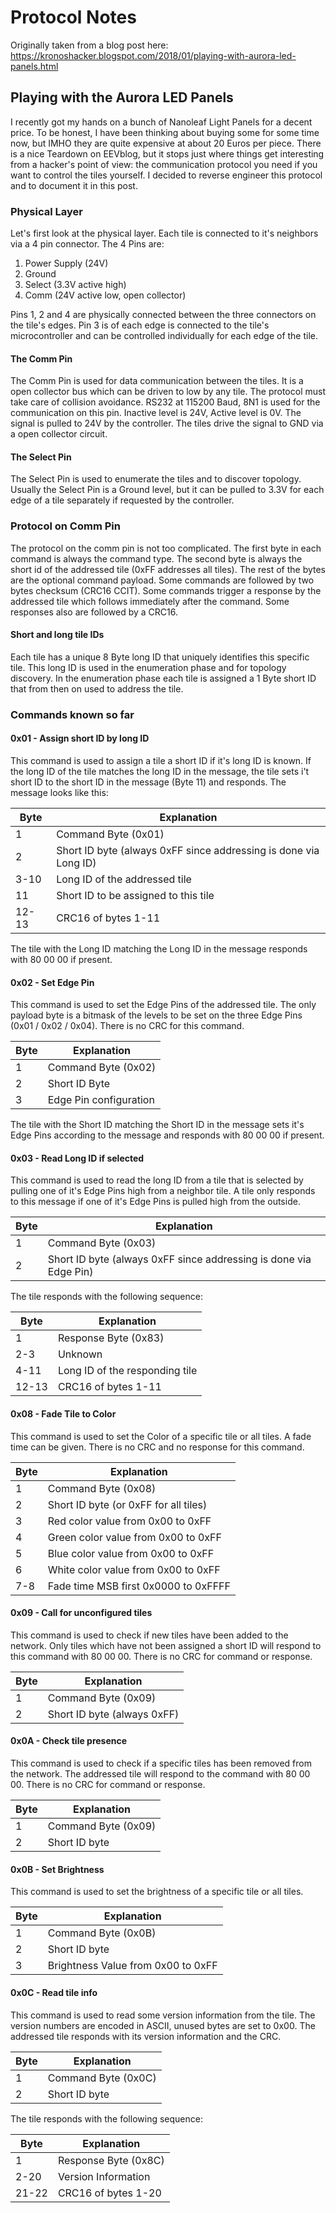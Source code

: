 # Protocol Notes
Originally taken from a blog post here: https://kronoshacker.blogspot.com/2018/01/playing-with-aurora-led-panels.html

## Playing with the Aurora LED Panels
I recently got my hands on a bunch of Nanoleaf Light Panels for a decent price. To be honest, I have been thinking about buying some for some time now, but IMHO they are quite expensive at about 20 Euros per piece.
There is a nice Teardown on EEVblog, but it stops just where things get interesting from a hacker's point of view: the communication protocol you need if you want to control the tiles yourself. I decided to reverse engineer this protocol and to document it in this post.

### Physical Layer
Let's first look at the physical layer. Each tile is connected to it's neighbors via a 4 pin connector. The 4 Pins are:

1. Power Supply (24V)
2. Ground
3. Select (3.3V active high)
4. Comm (24V active low, open collector)

Pins 1, 2 and 4 are physically connected between the three connectors on the tile's edges. Pin 3 is of each edge is connected to the tile's microcontroller and can be controlled individually for each edge of the tile.

#### The Comm Pin
The Comm Pin is used for data communication between the tiles. It is a open collector bus which can be driven to low by any tile. The protocol must take care of collision avoidance. RS232 at 115200 Baud, 8N1 is used for the communication on this pin. Inactive level is 24V, Active level is 0V. The signal is pulled to 24V by the controller. The tiles drive the signal to GND via a open collector circuit.

#### The Select Pin
The Select Pin is used to enumerate the tiles and to discover topology. Usually the Select Pin is a Ground level, but it can be pulled to 3.3V for each edge of a tile separately if requested by the controller. 

### Protocol on Comm Pin
The protocol on the comm pin is not too complicated. The first byte in each command is always the command type. The second byte is always the short id of the addressed tile (0xFF addresses all tiles). The rest of the bytes are the optional command payload. Some commands are followed by two bytes checksum (CRC16 CCIT). Some commands trigger a response by the addressed tile which follows immediately after the command. Some responses also are followed by a CRC16.

#### Short and long tile IDs
Each tile has a unique 8 Byte long ID that uniquely identifies this specific tile. This long ID is used in the enumeration phase and for topology discovery. In the enumeration phase each tile is assigned a 1 Byte short ID that from then on used to address the tile.

### Commands known so far

#### 0x01 - Assign short ID by long ID
This command is used to assign a tile a short ID if it's long ID is known. If the long ID of the tile matches the long ID in the message, the tile sets i't short ID to the short ID in the message (Byte 11) and responds. The message looks like this:

| Byte | Explanation |
| ---  | --- |
| 1 | Command Byte (0x01) |
| 2 | Short ID byte (always 0xFF since addressing is done via Long ID)
| 3-10 | Long ID of the addressed tile |
| 11 | Short ID to be assigned to this tile |
| 12-13 | CRC16 of bytes 1-11 |

The tile with the Long ID matching the Long ID in the message responds with 80 00 00 if present.

#### 0x02 - Set Edge Pin
This command is used to set the Edge Pins of the addressed tile. The only payload byte is a bitmask of the levels to be set on the three Edge Pins (0x01 / 0x02 / 0x04). There is no CRC for this command.

| Byte | Explanation |
| ---  | --- |
| 1 | Command Byte (0x02) |
| 2 | Short ID Byte |
| 3 | Edge Pin configuration |

The tile with the Short ID matching the Short ID in the message sets it's Edge Pins according to the message and responds with 80 00 00 if present.

#### 0x03 - Read Long ID if selected
This command is used to read the long ID from a tile that is selected by pulling one of it's Edge Pins high from a neighbor tile. A tile only responds to this message if one of it's Edge Pins is pulled high from the outside.

| Byte | Explanation |
| ---  | --- |
| 1 | Command Byte (0x03) |
| 2 | Short ID byte (always 0xFF since addressing is done via Edge Pin) |

The tile responds with the following sequence:

| Byte | Explanation |
| ---  | --- |
| 1 | Response Byte (0x83) |
| 2-3 | Unknown |
| 4-11 | Long ID of the responding tile |
| 12-13 | CRC16 of bytes 1-11 |

#### 0x08 - Fade Tile to Color
This command is used to set the Color of a specific tile or all tiles. A fade time can be given. There is no CRC and no response for this command.

| Byte | Explanation |
| ---  | --- |
1 | Command Byte (0x08)
2 | Short ID byte (or 0xFF for all tiles)
3 | Red color value from 0x00 to 0xFF
4 | Green color value from 0x00 to 0xFF
5 | Blue color value from 0x00 to 0xFF
6 | White color value from 0x00 to 0xFF
7-8 | Fade time MSB first 0x0000 to 0xFFFF

#### 0x09 - Call for unconfigured tiles
This command is used to check if new tiles have been added to the network. Only tiles which have not been assigned a short ID will respond to this command with 80 00 00. There is no CRC for command or response.

| Byte | Explanation |
| ---  | --- |
1 | Command Byte (0x09)
2 | Short ID byte (always 0xFF)

#### 0x0A - Check tile presence
This command is used to check if a specific tiles has been removed from the network. The addressed tile will respond to the command with 80 00 00. There is no CRC for command or response.

| Byte | Explanation |
| ---  | --- |
1 | Command Byte (0x09)
2 | Short ID byte

#### 0x0B - Set Brightness
This command is used to set the brightness of a specific tile or all tiles.

| Byte | Explanation |
| ---  | --- |
1 | Command Byte (0x0B)
2 | Short ID byte
3 | Brightness Value from 0x00 to 0xFF

#### 0x0C - Read tile info
This command is used to read some version information from the tile. The version numbers are encoded in ASCII, unused bytes are set to 0x00. The addressed tile responds with its version information and the CRC.

| Byte | Explanation |
| ---  | --- |
1 | Command Byte (0x0C)
2 | Short ID byte

The tile responds with the following sequence:

| Byte | Explanation |
| ---  | --- |
1 | Response Byte (0x8C)
2-20 | Version Information
21-22 | CRC16 of bytes 1-20